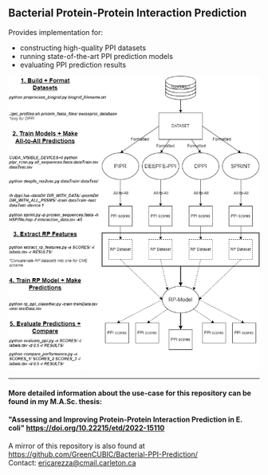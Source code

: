 ## Bacterial Protein-Protein Interaction Prediction  

Provides implementation for:  
- constructing high-quality PPI datasets  
- running state-of-the-art PPI prediction models  
- evaluating PPI prediction results
  
![alt text](RP-CME_flowchart.png)  

___  

#### More detailed information about the use-case for this repository can be found in my M.A.Sc. thesis:  
#### "Assessing and Improving Protein-Protein Interaction Prediction in E. coli" https://doi.org/10.22215/etd/2022-15110  

A mirror of this repository is also found at https://github.com/GreenCUBIC/Bacterial-PPI-Prediction/  
Contact: ericarezza@cmail.carleton.ca  
